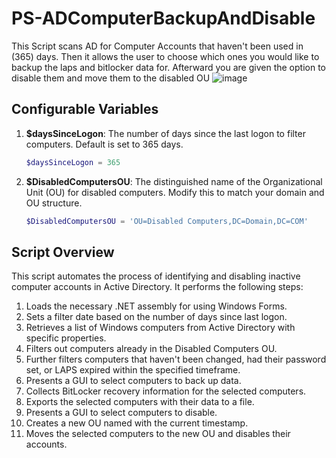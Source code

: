 # PS-ADComputerBackupAndDisable
This Script scans AD for Computer Accounts that haven't been used in (365) days. Then it allows the user to choose which ones you would like to backup the laps and bitlocker data for. Afterward you are given the option to disable them and move them to the disabled OU
![image](https://github.com/Mentaleak/PS-ADComputerBackupAndDisable/assets/22431171/49d3ab80-3340-4b28-aeeb-cf926c1beb34)

## Configurable Variables

1. **$daysSinceLogon**: The number of days since the last logon to filter computers. Default is set to 365 days.
    ```powershell
    $daysSinceLogon = 365
    ```

2. **$DisabledComputersOU**: The distinguished name of the Organizational Unit (OU) for disabled computers. Modify this to match your domain and OU structure.
    ```powershell
    $DisabledComputersOU = 'OU=Disabled Computers,DC=Domain,DC=COM'
    ```

## Script Overview

This script automates the process of identifying and disabling inactive computer accounts in Active Directory. It performs the following steps:

1. Loads the necessary .NET assembly for using Windows Forms.
2. Sets a filter date based on the number of days since last logon.
3. Retrieves a list of Windows computers from Active Directory with specific properties.
4. Filters out computers already in the Disabled Computers OU.
5. Further filters computers that haven't been changed, had their password set, or LAPS expired within the specified timeframe.
6. Presents a GUI to select computers to back up data.
7. Collects BitLocker recovery information for the selected computers.
8. Exports the selected computers with their data to a file.
9. Presents a GUI to select computers to disable.
10. Creates a new OU named with the current timestamp.
11. Moves the selected computers to the new OU and disables their accounts.
